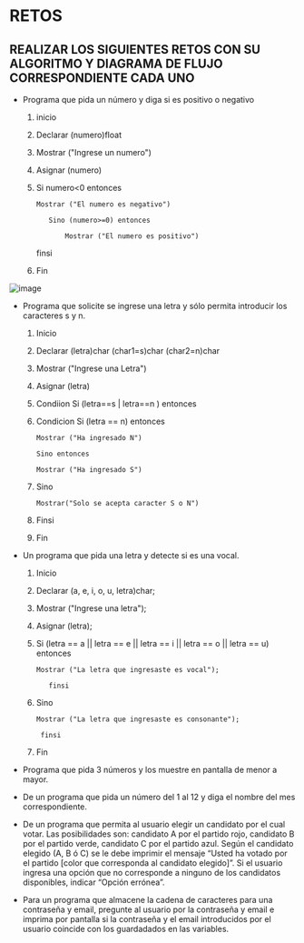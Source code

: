 # RETOS
## REALIZAR LOS SIGUIENTES RETOS CON SU ALGORITMO Y DIAGRAMA DE FLUJO CORRESPONDIENTE CADA UNO 

* Programa que pida un número y diga si es positivo o negativo

  1. inicio

  2. Declarar (numero)float
                       
  3. Mostrar ("Ingrese un numero")

  4. Asignar (numero)

  5. Si numero<0 entonces 

         Mostrar ("El numero es negativo")

            Sino (numero>=0) entonces
  
                Mostrar ("El numero es positivo")

     finsi

  6. Fin

![image](https://user-images.githubusercontent.com/104279688/167275490-7d89a58b-799f-4811-949b-5daa3e61b38f.png)


* Programa que solicite se ingrese una letra y sólo permita introducir los caracteres s y n.

  1. Inicio 

  2. Declarar (letra)char
               (char1=s)char
               (char2=n)char
        
  3. Mostrar ("Ingrese una Letra")

  4. Asignar (letra)

  5. Condiion Si (letra==s | letra==n ) entonces 

  6. Condicion Si (letra == n) entonces

         Mostrar ("Ha ingresado N")

         Sino entonces

         Mostrar ("Ha ingresado S")
         
  8. Sino

         Mostrar("Solo se acepta caracter S o N")

  9. Finsi

  10. Fin
  
* Un programa que pida una letra y detecte si es una vocal. 

  1. Inicio
  
  2. Declarar (a, e, i, o, u, letra)char; 

  3. Mostrar ("Ingrese una letra");

  4. Asignar (letra);

  5. Si (letra == a || letra == e || letra == i || letra == o || letra == u) entonces 

         Mostrar ("La letra que ingresaste es vocal");
            
            finsi
  7. Sino 

         Mostrar ("La letra que ingresaste es consonante");
         
          finsi
          
  8. Fin


* Programa que pida 3 números y los muestre en pantalla de menor a mayor.  
* De un programa que pida un número del 1 al 12 y diga el nombre del mes correspondiente.
* De un programa que permita al usuario elegir un candidato por el cual votar. Las posibilidades son: candidato A por el partido rojo, candidato B por el partido verde, candidato C por el partido azul. Según el candidato elegido (A, B ó C) se le debe imprimir el mensaje “Usted ha votado por el partido [color que corresponda al candidato elegido]”. Si el usuario ingresa una opción que no corresponde a ninguno de los candidatos disponibles, indicar “Opción errónea”.
* Para un programa que almacene la cadena de caracteres para una contraseña y email, pregunte al usuario por la contraseña y email e imprima por pantalla si la contraseña y el email introducidos por el usuario coincide con los guardadados en las variables.
